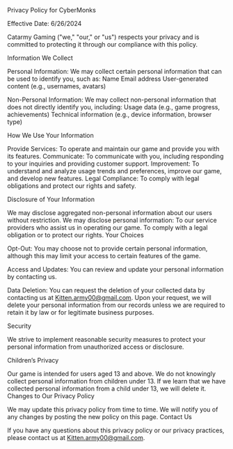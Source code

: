 Privacy Policy for CyberMonks

Effective Date: 6/26/2024

Catarmy Gaming ("we," "our," or "us") respects your privacy and is committed to protecting it through our compliance with this policy.

Information We Collect

Personal Information: We may collect certain personal information that can be used to identify you, such as:
   Name
   Email address
   User-generated content (e.g., usernames, avatars)

Non-Personal Information: We may collect non-personal information that does not directly identify you, including:
   Usage data (e.g., game progress, achievements)
   Technical information (e.g., device information, browser type)

How We Use Your Information

   Provide Services: To operate and maintain our game and provide you with its features.
  Communicate: To communicate with you, including responding to your inquiries and providing customer support.
  Improvement: To understand and analyze usage trends and preferences, improve our game, and develop new features.
  Legal Compliance: To comply with legal obligations and protect our rights and safety.
   
Disclosure of Your Information

   We may disclose aggregated non-personal information about our users without restriction.
   We may disclose personal information:
   To our service providers who assist us in operating our game.
   To comply with a legal obligation or to protect our rights.
   Your Choices

 Opt-Out: You may choose not to provide certain personal information, although this may limit your access to certain features of the game.

 Access and Updates: You can review and update your personal information by contacting us.

 Data Deletion: You can request the deletion of your collected data by contacting us at Kitten.army00@gmail.com. Upon your 
request, we will delete your personal information from our records unless we are required to retain it by law or for legitimate 
business purposes.

 Security

We strive to implement reasonable security measures to protect your personal information from unauthorized access or disclosure.

Children’s Privacy

   Our game is intended for users aged 13 and above. We do not knowingly collect personal information from children under 13. If 
   we learn that we have collected personal information from a child under 13, we will delete it.
   Changes to Our Privacy Policy

We may update this privacy policy from time to time. We will notify you of any changes by posting the new policy on this page.
Contact Us

If you have any questions about this privacy policy or our privacy practices, please contact us at Kitten.army00@gmail.com.
